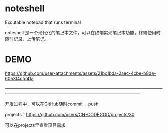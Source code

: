 # noteshell
Excutable notepad that runs terminal 


noteshell 是一个现代化的笔记本文件，可以在终端实现笔记本功能，终端使用时随时记录，上传笔记。


# DEMO
https://github.com/user-attachments/assets/21bc1bda-2aec-4cbe-b8de-6053f4cfd41a



———————————————————————————————————————————————————————————————————

开发过程中，可以在GitHub随时commit ，push

projects：https://github.com/users/CN-CODEGOD/projects/30

可以在projects里查看项目需求
